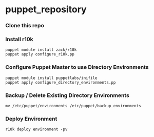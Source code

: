 # puppet_repository

### Clone this repo

### Install r10k
```
puppet module install zack/r10k
puppet apply configure_r10k.pp
```

### Configure Puppet Master to use Directory Environments
``` 
puppet module install puppetlabs/inifile
puppet apply configure_directory_environments.pp
```

### Backup / Delete Existing Directory Environments
```
mv /etc/puppet/environments /etc/puppet/backup_environments
```

### Deploy Environment
```
r10k deploy environment -pv
```

